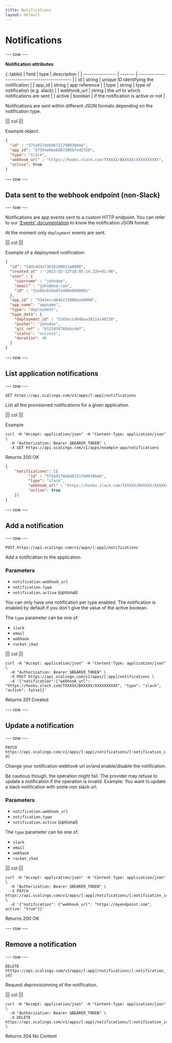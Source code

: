 ```yaml
---
title: Notifications
layout: default
---
```


# Notifications

--- row ---

**Notification attributes**

{:.table}
| field            | type    | description                                   |
| ---------------- | ------- | --------------------------------------------- |
| id               | string  | unique ID identifying the notification        |
| app_id           | string  | app reference                                 |
| type             | string  | type of notification (e.g. slack)             |
| webhook_url      | string  | the url to which notifications are sent       |
| active           | boolean | if the notification is active or not          |

Notifications are sent within different JSON formats depending on the notification type.

||| col |||

Example object:

```json
{
  "id" : "575a917de6d67217900386e6",
  "app_id": "57554e06e6d67206b7ed2f28",
  "type": "slack",
  "webhook_url" : "https://hooks.slack.com/TXXXXX/BXXXXX/XXXXXXXXXX",
  "active": true
}
```
--- row ---

## Data sent to the webhook endpoint (non-Slack)

--- row ---

Notifications are app events sent to a custom HTTP endpoint.  You can refer to
our ['Events' documentation](/events) to
know the notification JSON format.

At the moment only `deployment` events are sent.

||| col |||

Example of a deployment notification:

```json
{
  "id": "54dcdd4a73636100011a0000",
  "created_at" : "2015-02-12T18:05:14.226+01:00",
  "user" : {
    "username" : "johndoe",
    "email" : "john@doe.com",
    "id" : "51e6bc626edfe40bbb000001"
  },
  "app_id" : "5343eccd646173000a140000",
  "app_name": "appname",
  "type": "deployment",
  "type_data": {
    "deployment_id" : "5343eccd646aa3012a140230",
    "pusher": "johndoe",
    "git_ref" : "0123456789abcdef",
    "status": "success",
    "duration": 40
  }
}
```
--- row ---

## List application notifications

--- row ---

`GET https://api.scalingo.com/v1/apps/[:app]/notifications`

List all the provisioned notifications for a given application.

||| col |||

Example

```shell
curl -H "Accept: application/json" -H "Content-Type: application/json" \
  -H "Authorization: Bearer $BEARER_TOKEN" \
  -X GET https://api.scalingo.com/v1/apps/example-app/notifications
```

Returns 200 OK

```json
{
    "notifications": [{
          "id" : "575a917de6d67217900386e6",
          "type": "slack",
          "webhook_url" : "https://hooks.slack.com/TXXXXX/BXXXXX/XXXXXXXXXX",
          "active": true
    }]
}
```

--- row ---

## Add a notification

--- row ---

`POST https://api.scalingo.com/v1/apps/[:app]/notifications`

Add a notification to the application.

### Parameters

* `notification.webhook_url`
* `notification.type`
* `notification.active` (optional)

You can only have one notification per type enabled. The notification is enabled
by default if you don't give the value of the active boolean.

The `type` parameter can be one of:
* `slack`
* `email`
* `webhook`
* `rocket_chat`

||| col |||

```shell
curl -H "Accept: application/json" -H "Content-Type: application/json" \
  -H "Authorization: Bearer $BEARER_TOKEN" \
  -X POST https://api.scalingo.com/v1/apps/[:app]/notifications \
  -d '{"notification":{"webhook_url": "https://hooks.slack.com/TXXXXX/BXXXXX/XXXXXXXXXX", "type": "slack", "active": false}}'
```

Returns 201 Created

--- row ---

## Update a notification

--- row ---

`PATCH https://api.scalingo.com/v1/apps/[:app]/notifications/[:notification_id]`

Change your notification webhook url or/and enable/disable the notification.

Be cautious though, the operation might fail. The provider may refuse to
update a notification if the operation is invalid. Example: You want to update a slack notification with some non slack url.

### Parameters

* `notification.webhook_url`
* `notification.type`
* `notification.active` (optional)

The `type` parameter can be one of:
* `slack`
* `email`
* `webhook`
* `rocket_chat`

||| col |||

```shell
curl -H "Accept: application/json" -H "Content-Type: application/json" \
  -H "Authorization: Bearer $BEARER_TOKEN" \
  -X PATCH https://api.scalingo.com/v1/apps/[:app]/notifications/[:notification_id] \
  -d '{"notification": {"webhook_url": "https://myendpoint.com", active: "true"}}'
```

Returns 200 OK

--- row ---

## Remove a notification

--- row ---

`DELETE htttps://api.scalingo.com/v1/apps/[:app]/notifications/[:notification_id]`

Request deprovisionning of the notification.

||| col |||

```shell
curl -H "Accept: application/json" -H "Content-Type: application/json" \
  -H "Authorization: Bearer $BEARER_TOKEN" \
  -X DELETE https://api.scalingo.com/v1/apps/[:app]/notifications/[:notification_id] \
```

Returns 204 No Content
